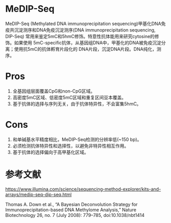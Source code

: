 # MeDIP-Seq
MeDIP-Seq (Methylated DNA immunoprecipitation sequencing)甲基化DNA免疫共沉淀测序和DNA免疫沉淀测序(DNA immunoprecipitation sequencing, DIP-Seq)
常用来鉴定5mC和5hmC修饰。特意性抗体能用来研究cytosine的修饰。如果使用 5mC-specific抗体，从基因组DNA中，甲基化的DNA被免疫沉淀分离；使用抗5mC的抗体孵育片段化的
DNA片段，沉淀DNA片段。DNA纯化，测序。

# Pros
1. 全基因组层面覆盖CpG和non-CpG区域。
2. 高密度5mC区域、低密度5mC区域和重复区间豆本覆盖。
3. 基于抗体的选择与序列无关，由于抗体特异性，不会富集5hmC。

# Cons
1. 和单碱基水平精度相比，MeDIP-Seq检测的分辨率低(~150 bp)。
2. 必须检测抗体特异性和选择性，以避免非特异性相互作用。
3. 基于抗体的选择偏向于高甲基化区域。

# 参考文献
https://www.illumina.com/science/sequencing-method-explorer/kits-and-arrays/medip-seq-dip-seq.html

Thomas A. Down et al., “A Bayesian Deconvolution Strategy for Immunoprecipitation-based DNA Methylome Analysis,” Nature Biotechnology 26, no. 7 (July 2008): 779–785, doi:10.1038/nbt1414
        
        
        
        
